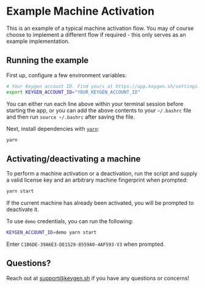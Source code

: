 # Example Machine Activation

This is an example of a typical machine activation flow. You may of course
choose to implement a different flow if required - this only serves as an
example implementation.

## Running the example

First up, configure a few environment variables:

```bash
# Your Keygen account ID. Find yours at https://app.keygen.sh/settings.
export KEYGEN_ACCOUNT_ID="YOUR_KEYGEN_ACCOUNT_ID"
```

You can either run each line above within your terminal session before
starting the app, or you can add the above contents to your `~/.bashrc`
file and then run `source ~/.bashrc` after saving the file.

Next, install dependencies with [`yarn`](https://yarnpkg.comg):

```bash
yarn
```

## Activating/deactivating a machine

To perform a machine activation or a deactivation, run the script and
supply a valid license key and an arbitrary machine fingerprint when
prompted:

```bash
yarn start
```

If the current machine has already been activated, you will be prompted
to deactivate it.

To use `demo` credentials, you can run the following:

```bash
KEYGEN_ACCOUNT_ID=demo yarn start
```

Enter `C1B6DE-39A6E3-DE1529-8559A0-4AF593-V3` when prompted.

## Questions?

Reach out at [support@keygen.sh](mailto:support@keygen.sh) if you have any
questions or concerns!
